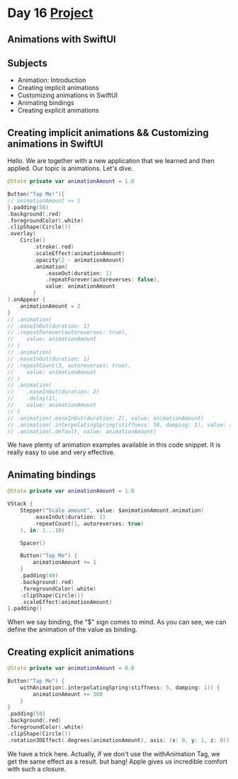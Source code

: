 # Day 16 <a href="https://github.com/devmehmetates/365-day-of-code/tree/main/SwiftUI/Projects/WeSplit/WeSplit"> Project </a>

## Animations with SwiftUI

## Subjects

+ Animation: Introduction
+ Creating implicit animations
+ Customizing animations in SwiftUI
+ Animating bindings
+ Creating explicit animations

## Creating implicit animations && Customizing animations in SwiftUI
Hello. We are together with a new application that we learned and then applied. Our topic is animations. Let's dive.

```swift
@State private var animationAmount = 1.0

Button("Tap Me!"){
// animationAmount += 1
}.padding(50)
.background(.red)
.foregroundColor(.white)
.clipShape(Circle())
.overlay(
    Circle()
        .stroke(.red)
        .scaleEffect(animationAmount)
        .opacity(2 - animationAmount)
        .animation(
            .easeOut(duration: 1)
            .repeatForever(autoreverses: false),
            value: animationAmount
        )
).onAppear {
    animationAmount = 2
}
// .animation(
// .easeInOut(duration: 1)
// .repeatForever(autoreverses: true),
//    value: animationAmount
// )
// .animation(
// .easeInOut(duration: 1)
// .repeatCount(3, autoreverses: true),
//    value: animationAmount
// )
// .animation(
//    .easeInOut(duration: 2)
//    .delay(1),
//    value: animationAmount
// )
// .animation(.easeInOut(duration: 2), value: animationAmount)
// .animation(.interpolatingSpring(stiffness: 50, damping: 1), value: animationAmount)
// .animation(.default, value: animationAmount)
```
We have plenty of animation examples available in this code snippet. It is really easy to use and very effective.

## Animating bindings
```swift
@State private var animationAmount = 1.0

VStack {
    Stepper("Scale amount", value: $animationAmount.animation(
        .easeInOut(duration: 1)
        .repeatCount(1, autoreverses: true)
    ), in: 1...10)

    Spacer()

    Button("Tap Me") {
        animationAmount += 1
    }
    .padding(40)
    .background(.red)
    .foregroundColor(.white)
    .clipShape(Circle())
    .scaleEffect(animationAmount)
}.padding()
```
When we say binding, the "$" sign comes to mind. As you can see, we can define the animation of the value as binding.

## Creating explicit animations
```swift
@State private var animationAmount = 0.0

Button("Tap Me") {
    withAnimation(.interpolatingSpring(stiffness: 5, damping: 1)) {
        animationAmount += 360
    }
}
.padding(50)
.background(.red)
.foregroundColor(.white)
.clipShape(Circle())
.rotation3DEffect(.degrees(animationAmount), axis: (x: 0, y: 1, z: 0))
```
We have a trick here. Actually, if we don't use the withAnimation Tag, we get the same effect as a result. but bang! Apple gives us incredible comfort with such a closure.
